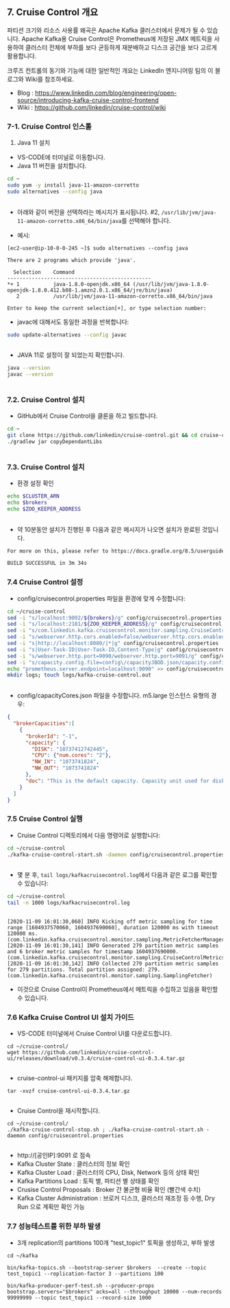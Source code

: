 ## 7. Cruise Control 개요

파티션 크기와 리소스 사용률 왜곡은 Apache Kafka 클러스터에서 문제가 될 수 있습니다. Apache Kafka용 Cruise Control은 Prometheus에 저장된 JMX 메트릭을 사용하여 클러스터 전체에 부하를 보다 균등하게 재분배하고 디스크 공간을 보다 고르게 활용합니다. 

크루즈 컨트롤의 동기와 기능에 대한 일반적인 개요는 LinkedIn 엔지니어링 팀의 이 블로그와 Wiki를 참조하세요.
- Blog : https://www.linkedin.com/blog/engineering/open-source/introducing-kafka-cruise-control-frontend
- Wiki : https://github.com/linkedin/cruise-control/wiki


### 7-1. Cruise Control 인스톨

1. Java 11 설치

- VS-CODE에 터미널로 이동합니다.
- Java 11 버전을 설치합니다.

```bash
cd ~
sudo yum -y install java-11-amazon-corretto
sudo alternatives --config java
 
```

- 아래와 같이 버전을 선택하라는 메시지가 표시됩니다. #2, `/usr/lib/jvm/java-11-amazon-corretto.x86_64/bin/java`를 선택해야 합니다.

- 예시:

```
[ec2-user@ip-10-0-0-245 ~]$ sudo alternatives --config java

There are 2 programs which provide 'java'.

  Selection    Command
-----------------------------------------------
*+ 1           java-1.8.0-openjdk.x86_64 (/usr/lib/jvm/java-1.8.0-openjdk-1.8.0.412.b08-1.amzn2.0.1.x86_64/jre/bin/java)
   2           /usr/lib/jvm/java-11-amazon-corretto.x86_64/bin/java

Enter to keep the current selection[+], or type selection number: 
```

- javac에 대해서도 동일한 과정을 반복합니다:

```bash
sudo update-alternatives --config javac
 
```

- JAVA 11로 설정이 잘 되었는지 확인합니다.
```bash
java --version
javac --version
  
```


### 7.2. Cruise Control 설치

- GitHub에서 Cruise Control을 클론을 하고 빌드합니다.

```bash
cd ~
git clone https://github.com/linkedin/cruise-control.git && cd cruise-control/
./gradlew jar copyDependantLibs
 
```

### 7.3. Cruise Control 설치

- 환경 설정 확인

```bash
echo $CLUSTER_ARN
echo $brokers
echo $ZOO_KEEPER_ADDRESS
 
```
- 약 10분동안 설치가 진행된 후 다음과 같은 메시지가 나오면 설치가 완료된 것입니다.

```bash
For more on this, please refer to https://docs.gradle.org/8.5/userguide/command_line_interface.html#sec:command_line_warnings in the Gradle documentation.

BUILD SUCCESSFUL in 3m 34s
```

### 7.4 Cruise Control 설정

- config/cruisecontrol.properties 파일을 환경에 맞게 수정합니다:

```bash
cd ~/cruise-control
sed -i "s/localhost:9092/${brokers}/g" config/cruisecontrol.properties
sed -i "s/localhost:2181/${ZOO_KEEPER_ADDRESS}/g" config/cruisecontrol.properties
sed -i "s/com.linkedin.kafka.cruisecontrol.monitor.sampling.CruiseControlMetricsReporterSampler/com.linkedin.kafka.cruisecontrol.monitor.sampling.prometheus.PrometheusMetricSampler/g" config/cruisecontrol.properties
sed -i "s/webserver.http.cors.enabled=false/webserver.http.cors.enabled=true/g" config/cruisecontrol.properties
sed -i "s|http://localhost:8080/|*|g" config/cruisecontrol.properties
sed -i "s|User-Task-ID|User-Task-ID,Content-Type|g" config/cruisecontrol.properties
sed -i "s/webserver.http.port=9090/webserver.http.port=9091/g" config/cruisecontrol.properties 
sed -i "s/capacity.config.file=config\/capacityJBOD.json/capacity.config.file=config\/capacityCores.json/g" config/cruisecontrol.properties
echo "prometheus.server.endpoint=localhost:9090" >> config/cruisecontrol.properties
mkdir logs; touch logs/kafka-cruise-control.out
 
```

- config/capacityCores.json 파일을 수정합니다. m5.large 인스턴스 유형의 경우:

```json
{
  "brokerCapacities":[
    {
      "brokerId": "-1",
      "capacity": {
        "DISK": "10737412742445",
        "CPU": {"num.cores": "2"},
        "NW_IN": "1073741824",
        "NW_OUT": "1073741824"
      },
      "doc": "This is the default capacity. Capacity unit used for disk is in MB, cpu is in number of cores, network throughput is in KB."
    }
  ]
}
```

### 7.5 Cruise Control 실행

- Cruise Control 디렉토리에서 다음 명령어로 실행합니다:

```bash
cd ~/cruise-control
./kafka-cruise-control-start.sh -daemon config/cruisecontrol.properties
  
```

- 몇 분 후, `tail logs/kafkacruisecontrol.log`에서 다음과 같은 로그를 확인할 수 있습니다:

```bash
cd ~/cruise-control
tail -n 1000 logs/kafkacruisecontrol.log
 
```
```
[2020-11-09 16:01:30,060] INFO Kicking off metric sampling for time range [1604937570060, 1604937690060], duration 120000 ms with timeout 120000 ms. (com.linkedin.kafka.cruisecontrol.monitor.sampling.MetricFetcherManager)
[2020-11-09 16:01:30,141] INFO Generated 279 partition metric samples and 6 broker metric samples for timestamp 1604937690000. (com.linkedin.kafka.cruisecontrol.monitor.sampling.CruiseControlMetricsProcessor)
[2020-11-09 16:01:30,142] INFO Collected 279 partition metric samples for 279 partitions. Total partition assigned: 279. (com.linkedin.kafka.cruisecontrol.monitor.sampling.SamplingFetcher)
```

- 이것으로 Cruise Control이 Prometheus에서 메트릭을 수집하고 있음을 확인할 수 있습니다.

### 7.6 Kafka Cruise Control UI 설치 가이드

- VS-CODE 터미널에서 Cruise Control UI를 다운로드합니다.

```shell
cd ~/cruise-control/
wget https://github.com/linkedin/cruise-control-ui/releases/download/v0.3.4/cruise-control-ui-0.3.4.tar.gz
 
```

- cruise-control-ui 패키지를 압축 해제합니다.

```shell
tar -xvzf cruise-control-ui-0.3.4.tar.gz
 
```

- Cruise Control을 재시작합니다.

```shell
cd ~/cruise-control/
./kafka-cruise-control-stop.sh ; ./kafka-cruise-control-start.sh -daemon config/cruisecontrol.properties
 
```
- http://[공인IP]:9091 로 점속
- Kafka Cluster State : 클러스터의 정보 확인 
- Kafka Cluster Load : 클러스터의 CPU, Disk, Network 등의 상태 확인 
- Kafka Partitions Load : 토픽 별, 파티션 별 상태를 확인 
- Crusise Control Proposals : Broker 간 불균형 비율 확인 (빨간색 수치) 
- Kafka Cluster Administration : 브로커 디스크, 클러스터 재조정 등 수행, Dry Run 으로 계획만 확인 가능 

### 7.7 성능테스트를 위한 부하 발생

- 3개 replication의 partitions 100개 "test_topic1" 토픽을 생성하고, 부하 발생
```shell
cd ~/kafka

bin/kafka-topics.sh --bootstrap-server $brokers  --create --topic test_topic1 --replication-factor 3 --partitions 100

bin/kafka-producer-perf-test.sh --producer-props bootstrap.servers="$brokers" acks=all --throughput 10000 --num-records 99999999 --topic test_topic1 --record-size 1000
 
```